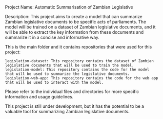 Project Name: Automatic Summarisation of Zambian Legislative

Description: This project aims to create a model that can summarize Zambian legislative documents to be specific acts of parliaments. The model will be trained on a dataset of Zambian legislative documents, and it will be able to extract the key information from these documents and summarize it in a concise and informative way.

This is the main folder and it contains repositories that were used for this project:

    legislation-dataset: This repository contains the dataset of Zambian legislative documents that will be used to train the model.
    legislation-model: This repository contains the code for the model that will be used to summarize the legislative documents.
    legislation-web-app: This repository contains the code for the web app that will be used to interact with the model.

Please refer to the individual files and directories for more specific information and usage guidelines.

This project is still under development, but it has the potential to be a valuable tool for summarizing Zambian legislative documents.

